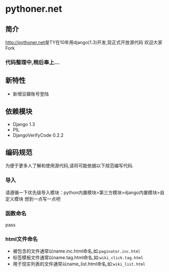pythoner.net
============

简介
---
<http://pythoner.net>是TY在10年用django(1.3)开发,现正式开放源代码
欢迎大家Fork

### 代码整理中,稍后奉上...


新特性
------
+ 新增豆瓣账号登陆

依赖模块
--------
+ Django 1.3
+ PIL
+ DjangoVerifyCode  0.2.2

编码规范
--------
为便于更多人了解和使用源代码,请将可能依据以下规范编写代码.

### 导入
请遵循一下优先级导入模块：python内置模块>第三方模块>django内置模块>自定义模块
想到一点写一点吧

### 函数命名
pass

### html文件命名
+ 被包含的文件通常以name.inc.html命名,如:``` paginator.inc.html ```
+ 标签模板文件通常以name.tag.html命名,如:``` wiki_click.tag.html ```
+ 用于现实列表的文件通常以name_list.html命名,如:``` wiki_list.html ```


